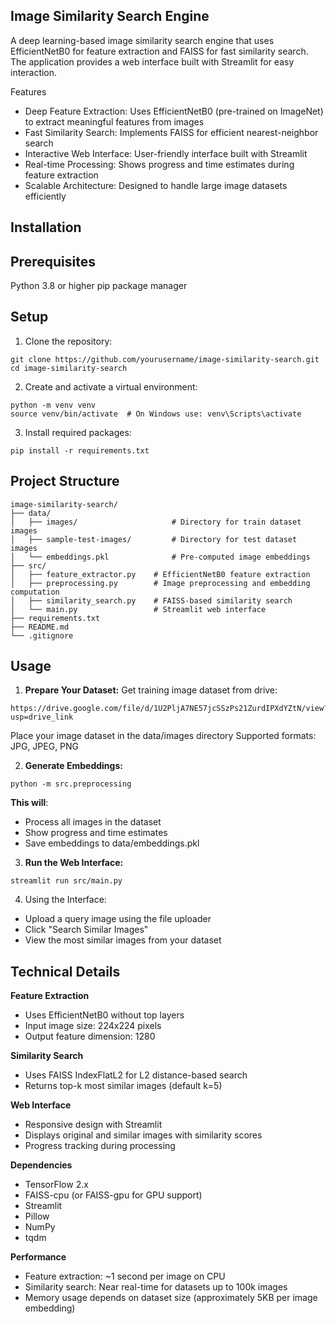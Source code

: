 ## Image Similarity Search Engine
A deep learning-based image similarity search engine that uses EfficientNetB0 for feature extraction and FAISS for fast similarity search. The application provides a web interface built with Streamlit for easy interaction.

Features
- Deep Feature Extraction: Uses EfficientNetB0 (pre-trained on ImageNet) to extract meaningful features from images
- Fast Similarity Search: Implements FAISS for efficient nearest-neighbor search
- Interactive Web Interface: User-friendly interface built with Streamlit
- Real-time Processing: Shows progress and time estimates during feature extraction
- Scalable Architecture: Designed to handle large image datasets efficiently

## Installation
## Prerequisites

Python 3.8 or higher
pip package manager

## Setup

1. Clone the repository:
```
git clone https://github.com/yourusername/image-similarity-search.git
cd image-similarity-search
```
2. Create and activate a virtual environment:
```
python -m venv venv
source venv/bin/activate  # On Windows use: venv\Scripts\activate
```
3. Install required packages:
```
pip install -r requirements.txt
```

## Project Structure
```
image-similarity-search/
├── data/
│   ├── images/                     # Directory for train dataset images
│   ├── sample-test-images/         # Directory for test dataset images
│   └── embeddings.pkl              # Pre-computed image embeddings
├── src/
│   ├── feature_extractor.py    # EfficientNetB0 feature extraction
│   ├── preprocessing.py        # Image preprocessing and embedding computation
│   ├── similarity_search.py    # FAISS-based similarity search
│   └── main.py                 # Streamlit web interface
├── requirements.txt
├── README.md
└── .gitignore
```
## Usage

1. **Prepare Your Dataset:**
Get training image dataset from drive:
```
https://drive.google.com/file/d/1U2PljA7NE57jcSSzPs21ZurdIPXdYZtN/view?usp=drive_link
```
Place your image dataset in the data/images directory
Supported formats: JPG, JPEG, PNG

2. **Generate Embeddings:**
```
python -m src.preprocessing
```

**This will**:
- Process all images in the dataset
- Show progress and time estimates
- Save embeddings to data/embeddings.pkl

3. **Run the Web Interface:**
```
streamlit run src/main.py
```

4. Using the Interface:

- Upload a query image using the file uploader
- Click "Search Similar Images"
- View the most similar images from your dataset



## Technical Details
**Feature Extraction**
- Uses EfficientNetB0 without top layers
- Input image size: 224x224 pixels
- Output feature dimension: 1280

**Similarity Search**
- Uses FAISS IndexFlatL2 for L2 distance-based search
- Returns top-k most similar images (default k=5)

**Web Interface**
- Responsive design with Streamlit
- Displays original and similar images with similarity scores
- Progress tracking during processing

**Dependencies**
- TensorFlow 2.x
- FAISS-cpu (or FAISS-gpu for GPU support)
- Streamlit
- Pillow
- NumPy
- tqdm

**Performance**
- Feature extraction: ~1 second per image on CPU
- Similarity search: Near real-time for datasets up to 100k images
- Memory usage depends on dataset size (approximately 5KB per image embedding)
